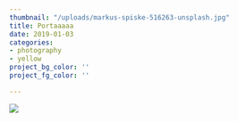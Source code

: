 ```yaml
---
thumbnail: "/uploads/markus-spiske-516263-unsplash.jpg"
title: Portaaaaa
date: 2019-01-03
categories:
- photography
- yellow
project_bg_color: ''
project_fg_color: ''

---
```

![](/uploads/markus-spiske-516263-unsplash.jpg)